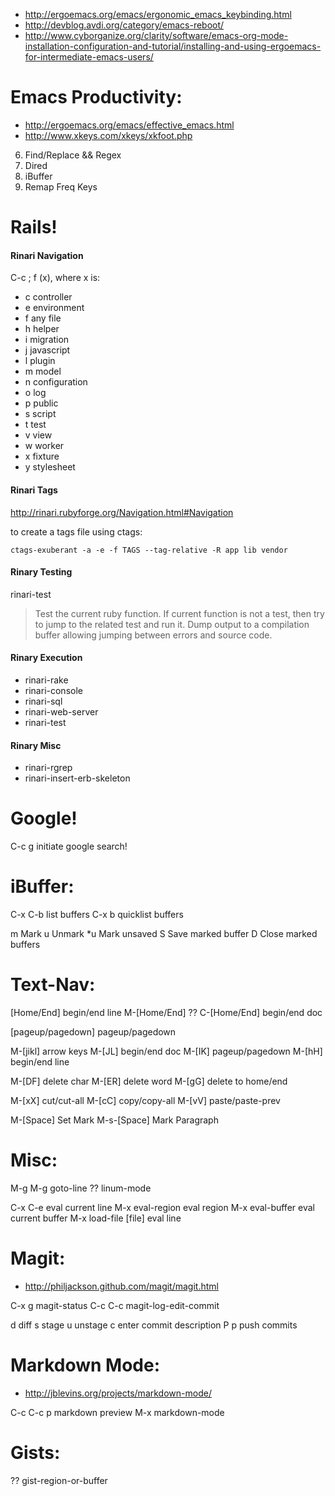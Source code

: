 - http://ergoemacs.org/emacs/ergonomic_emacs_keybinding.html
- http://devblog.avdi.org/category/emacs-reboot/
- http://www.cyborganize.org/clarity/software/emacs-org-mode-installation-configuration-and-tutorial/installing-and-using-ergoemacs-for-intermediate-emacs-users/

Emacs Productivity:
===================
- http://ergoemacs.org/emacs/effective_emacs.html
- http://www.xkeys.com/xkeys/xkfoot.php

6. Find/Replace && Regex
3. Dired
4. iBuffer
5. Remap Freq Keys

Rails!
=================
#### Rinari Navigation
C-c ; f (x), where x is:
- c controller
- e environment
- f any file
- h helper
- i migration
- j javascript
- l plugin
- m model
- n configuration
- o log
- p public
- s script
- t test
- v view
- w worker
- x fixture
- y stylesheet

#### Rinari Tags
http://rinari.rubyforge.org/Navigation.html#Navigation

to create a tags file using ctags:

    ctags-exuberant -a -e -f TAGS --tag-relative -R app lib vendor

#### Rinary Testing
rinari-test
> Test the current ruby function. If current function is not a test,
> then try to jump to the related test and run it.
> Dump output to a compilation buffer allowing jumping
> between errors and source code.

#### Rinary Execution
- rinari-rake
- rinari-console
- rinari-sql
- rinari-web-server
- rinari-test

#### Rinary Misc
- rinari-rgrep
- rinari-insert-erb-skeleton

Google!
=================
C-c g		initiate google search!

iBuffer:
========
C-x C-b		list buffers
C-x b		quicklist buffers

m	Mark
u	Unmark
*u	Mark unsaved
S	Save marked buffer
D	Close marked buffers

Text-Nav:
=========
[Home/End]			begin/end line
M-[Home/End]		??
C-[Home/End]		begin/end doc

[pageup/pagedown]	pageup/pagedown

M-[jikl]			arrow keys
M-[JL]				begin/end doc
M-[IK]				pageup/pagedown
M-[hH]				begin/end line

M-[DF]				delete char
M-[ER]				delete word
M-[gG]				delete to home/end

M-[xX]				cut/cut-all
M-[cC]				copy/copy-all
M-[vV]				paste/paste-prev

M-[Space]			Set Mark
M-s-[Space]			Mark Paragraph

Misc:
=====
M-g M-g		goto-line
??		linum-mode

C-x C-e					eval current line
M-x eval-region			eval region
M-x eval-buffer			eval current buffer
M-x load-file [file]	eval line

Magit:
======
- http://philjackson.github.com/magit/magit.html

C-x g		magit-status
C-c C-c		magit-log-edit-commit

d	diff
s	stage
u	unstage
c	enter commit description
P p	push commits

Markdown Mode:
==============
- http://jblevins.org/projects/markdown-mode/

C-c C-c p	markdown preview
M-x		markdown-mode

Gists:
======
??		gist-region-or-buffer
